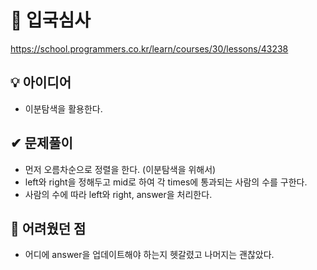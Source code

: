 # 🔎 입국심사

https://school.programmers.co.kr/learn/courses/30/lessons/43238

## 💡 아이디어

- 이분탐색을 활용한다.

## ✔ 문제풀이

- 먼저 오름차순으로 정렬을 한다. (이분탐색을 위해서)
- left와 right을 정해두고 mid로 하여 각 times에 통과되는 사람의 수를 구한다.
- 사람의 수에 따라 left와 right, answer을 처리한다.

## 🤕 어려웠던 점

- 어디에 answer을 업데이트해야 하는지 헷갈렸고 나머지는 괜찮았다.
